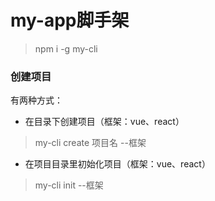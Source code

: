 # my-app脚手架

> npm i -g my-cli

### 创建项目

有两种方式：

  - 在目录下创建项目（框架：vue、react）
  > my-cli create 项目名 --框架
  - 在项目目录里初始化项目（框架：vue、react）
  > my-cli init --框架